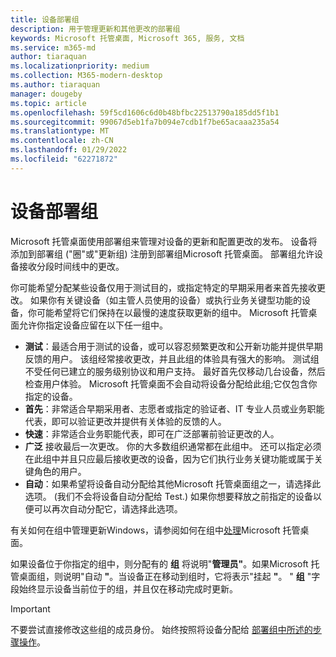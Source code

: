 ```yaml
---
title: 设备部署组
description: 用于管理更新和其他更改的部署组
keywords: Microsoft 托管桌面, Microsoft 365, 服务, 文档
ms.service: m365-md
author: tiaraquan
ms.localizationpriority: medium
ms.collection: M365-modern-desktop
ms.author: tiaraquan
manager: dougeby
ms.topic: article
ms.openlocfilehash: 59f5cd1606c6d0b48bfbc22513790a185dd5f1b1
ms.sourcegitcommit: 99067d5eb1fa7b094e7cdb1f7be65acaaa235a54
ms.translationtype: MT
ms.contentlocale: zh-CN
ms.lasthandoff: 01/29/2022
ms.locfileid: "62271872"
---
```

# <a name="device-deployment-groups"></a>设备部署组

Microsoft 托管桌面使用部署组来管理对设备的更新和配置更改的发布。 设备将添加到部署组 ("圈"或"更新组) 注册到部署组Microsoft 托管桌面。 部署组允许设备接收分段时间线中的更改。

你可能希望分配某些设备仅用于测试目的，或指定特定的早期采用者来首先接收更改。 如果你有关键设备（如主管人员使用的设备）或执行业务关键型功能的设备，你可能希望将它们保持在以最慢的速度获取更新的组中。 Microsoft 托管桌面允许你指定设备应留在以下任一组中。

- **测试**：最适合用于测试的设备，或可以容忍频繁更改和公开新功能并提供早期反馈的用户。 该组经常接收更改，并且此组的体验具有强大的影响。 测试组不受任何已建立的服务级别协议和用户支持。 最好首先仅移动几台设备，然后检查用户体验。 Microsoft 托管桌面不会自动将设备分配给此组;它仅包含你指定的设备。
- **首先**：非常适合早期采用者、志愿者或指定的验证者、IT 专业人员或业务职能代表，即可以验证更改并提供有关体验的反馈的人。
- **快速**：非常适合业务职能代表，即可在广泛部署前验证更改的人。
- **广泛** 接收最后一次更改。 你的大多数组织通常都在此组中。 还可以指定必须在此组中并且只应最后接收更改的设备，因为它们执行业务关键功能或属于关键角色的用户。 
- **自动**：如果希望将设备自动分配给其他Microsoft 托管桌面组之一，请选择此选项。  (我们不会将设备自动分配给 Test.) 如果你想要释放之前指定的设备以便可以再次自动分配它，请选择此选项。 

有关如何在组中管理更新Windows，请参阅如何在组中[处理](updates.md)Microsoft 托管桌面。

如果设备位于你指定的组中，则分配有的 **组** 将说明"**管理员"**。如果Microsoft 托管桌面组，则说明"自动 **"**。当设备正在移动到组时，它将表示"挂起 **"**。 " **组** "字段始终显示设备当前位于的组，并且仅在移动完成时更新。

> [!IMPORTANT]
> 不要尝试直接修改这些组的成员身份。 始终按照将设备分配给 [部署组中所述的步骤操作](../working-with-managed-desktop/assign-deployment-group.md)。
